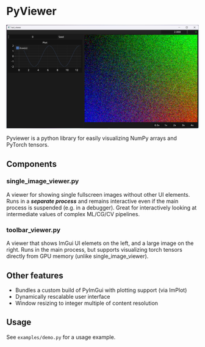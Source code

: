 # PyViewer

![Toolbar Viewer](docs/screenshot.jpg)

Pyviewer is a python library for easily visualizing NumPy arrays and PyTorch tensors.

## Components

### single_image_viewer.py

A viewer for showing single fullscreen images without other UI elements. Runs in a ***separate process*** and remains interactive even if the main process is suspended (e.g. in a debugger). Great for interactively looking at intermediate values of complex ML/CG/CV pipelines.

### toolbar_viewer.py
A viewer that shows ImGui UI elemets on the left, and a large image on the right. Runs in the main process, but supports visualizing torch tensors directly from GPU memory (unlike single_image_viewer).

## Other features
* Bundles a custom build of PyImGui with plotting support (via ImPlot)
* Dynamically rescalable user interface
* Window resizing to integer multiple of content resolution

## Usage
See `examples/demo.py` for a usage example.